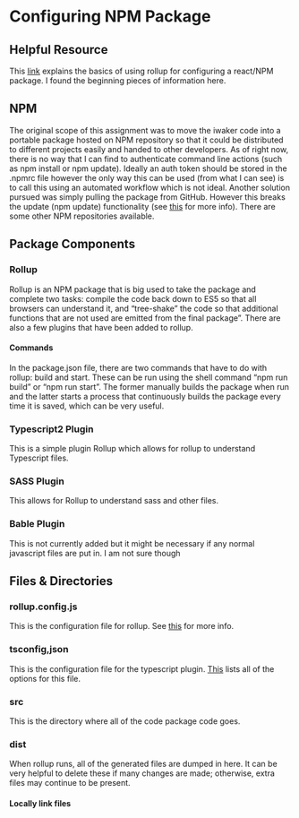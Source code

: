 # Configuring NPM Package




## Helpful Resource
This [link](https://blog.logrocket.com/the-complete-guide-to-publishing-a-react-package-to-npm/) explains the basics of using rollup for configuring a react/NPM package. I found the beginning pieces of information here. 



## NPM
The original scope of this assignment was to move the iwaker code into a portable package hosted on NPM repository so that it could be distributed to different projects easily and handed to other developers. As of right now, there is no way that I can find to authenticate command line actions (such as npm install or npm update). Ideally an auth token should be stored in the .npmrc file however the only way this can be used (from what I can see) is to call this using an automated workflow which is not ideal. Another solution pursued was simply pulling the package from GitHub. However this breaks the update (npm update) functionality (see [this](https://medium.com/@jonchurch/use-github-branch-as-dependency-in-package-json-5eb609c81f1a) for more info). There are some other NPM repositories available. 



## Package Components

### Rollup
Rollup is an NPM package that is big used to take the package and complete two tasks: compile the code back down to ES5 so that all browsers can understand it, and “tree-shake” the code so that additional functions that are not used are emitted from the final package”. There are also a few plugins that have been added to rollup.

#### Commands 
In the package.json file, there are two commands that have to do with rollup: build and start. These can be run using the shell command “npm run build” or “npm run start”. The former manually builds the package when run and the latter starts a process that continuously builds the package every time it is saved, which can be very useful. 

### Typescript2 Plugin
This is a simple plugin Rollup which allows for rollup to understand Typescript files. 

### SASS Plugin
This allows for Rollup to understand sass and other files. 

### Bable Plugin
This is not currently added but it might be necessary if any normal javascript files are put in. I am not sure though



## Files & Directories

### rollup.config.js
This is the configuration file for rollup. See [this](https://rollupjs.org/guide/en/#creating-your-first-bundle) for more info. 

### tsconfig,json
This is the configuration file for the typescript plugin. [This](https://www.typescriptlang.org/docs/handbook/compiler-options.html) lists all of the options for this file.

### src
This is the directory where all of the code package code goes.

### dist 
When rollup runs, all of the generated files are dumped in here. It can be very helpful to delete these if many changes are made; otherwise, extra files may continue to be present. 

#### Locally link files
